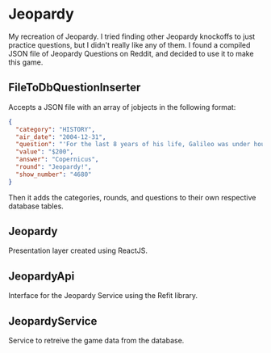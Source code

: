 # Jeopardy
My recreation of Jeopardy. I tried finding other Jeopardy knockoffs to just practice questions, but I didn't really like any of them. I found a compiled JSON file of Jeopardy Questions on Reddit, and decided to use it to make this game.

## FileToDbQuestionInserter
Accepts a JSON file with an array of jobjects in the following format:
```json
{
  "category": "HISTORY", 
  "air_date": "2004-12-31", 
  "question": "'For the last 8 years of his life, Galileo was under house arrest for espousing this man's theory'", 
  "value": "$200", 
  "answer": "Copernicus", 
  "round": "Jeopardy!", 
  "show_number": "4680"
}
```
Then it adds the categories, rounds, and questions to their own respective database tables.

## Jeopardy
Presentation layer created using ReactJS.

## JeopardyApi
Interface for the Jeopardy Service using the Refit library.

## JeopardyService
Service to retreive the game data from the database.

